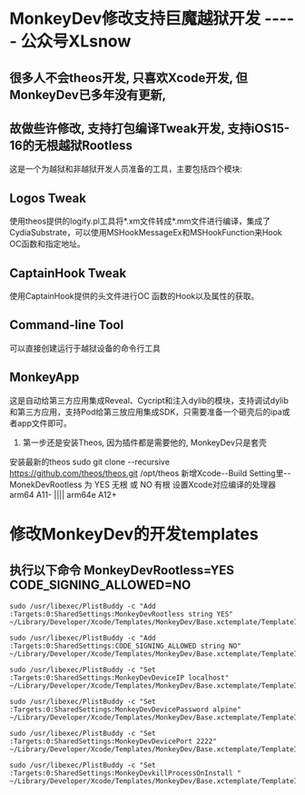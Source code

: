 # MonkeyDev修改支持巨魔越狱开发  -----  公众号XLsnow

## 很多人不会theos开发, 只喜欢Xcode开发, 但MonkeyDev已多年没有更新, 
## 故做些许修改, 支持打包编译Tweak开发, 支持iOS15-16的无根越狱Rootless


这是一个为越狱和非越狱开发人员准备的工具，主要包括四个模块:
## Logos Tweak

使用theos提供的logify.pl工具将*.xm文件转成*.mm文件进行编译，集成了CydiaSubstrate，可以使用MSHookMessageEx和MSHookFunction来Hook OC函数和指定地址。

## CaptainHook Tweak

使用CaptainHook提供的头文件进行OC 函数的Hook以及属性的获取。

## Command-line Tool

可以直接创建运行于越狱设备的命令行工具

## MonkeyApp

这是自动给第三方应用集成Reveal、Cycript和注入dylib的模块，支持调试dylib和第三方应用，支持Pod给第三放应用集成SDK，只需要准备一个砸壳后的ipa或者app文件即可。


1. 第一步还是安装Theos, 因为插件都是需要他的, MonkeyDev只是套壳

安装最新的theos
sudo git clone --recursive https://github.com/theos/theos.git /opt/theos
新增Xcode--Build Setting里--MonekDevRootless  为 YES 无根 或 NO 有根
设置Xcode对应编译的处理器 arm64 A11-  ||||    arm64e A12+


# 修改MonkeyDev的开发templates
## 执行以下命令 MonkeyDevRootless=YES CODE_SIGNING_ALLOWED=NO
```
sudo /usr/libexec/PlistBuddy -c "Add :Targets:0:SharedSettings:MonkeyDevRootless string YES"  ~/Library/Developer/Xcode/Templates/MonkeyDev/Base.xctemplate/TemplateInfo.plist

sudo /usr/libexec/PlistBuddy -c "Add :Targets:0:SharedSettings:CODE_SIGNING_ALLOWED string NO"  ~/Library/Developer/Xcode/Templates/MonkeyDev/Base.xctemplate/TemplateInfo.plist

sudo /usr/libexec/PlistBuddy -c "Set :Targets:0:SharedSettings:MonkeyDevDeviceIP localhost"  ~/Library/Developer/Xcode/Templates/MonkeyDev/Base.xctemplate/TemplateInfo.plist

sudo /usr/libexec/PlistBuddy -c "Set :Targets:0:SharedSettings:MonkeyDevDevicePassword alpine"  ~/Library/Developer/Xcode/Templates/MonkeyDev/Base.xctemplate/TemplateInfo.plist

sudo /usr/libexec/PlistBuddy -c "Set :Targets:0:SharedSettings:MonkeyDevDevicePort 2222"  ~/Library/Developer/Xcode/Templates/MonkeyDev/Base.xctemplate/TemplateInfo.plist

sudo /usr/libexec/PlistBuddy -c "Set :Targets:0:SharedSettings:MonkeyDevkillProcessOnInstall "  ~/Library/Developer/Xcode/Templates/MonkeyDev/Base.xctemplate/TemplateInfo.plist
```
